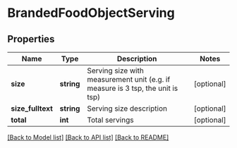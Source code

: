 # BrandedFoodObjectServing

## Properties
Name | Type | Description | Notes
------------ | ------------- | ------------- | -------------
**size** | **string** | Serving size with measurement unit (e.g. if measure is 3 tsp, the unit is tsp) | [optional] 
**size_fulltext** | **string** | Serving size description | [optional] 
**total** | **int** | Total servings | [optional] 

[[Back to Model list]](../../README.md#documentation-for-models) [[Back to API list]](../../README.md#documentation-for-api-endpoints) [[Back to README]](../../README.md)

